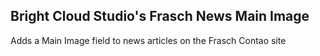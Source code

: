 ## Bright Cloud Studio's Frasch News Main Image
Adds a Main Image field to news articles on the Frasch Contao site
